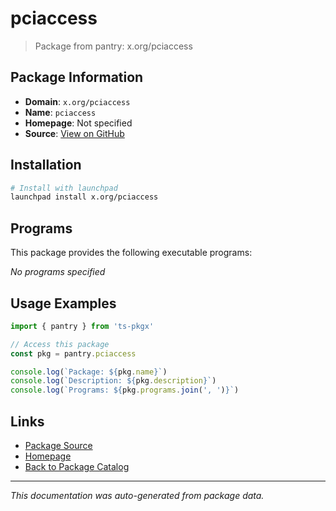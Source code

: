# pciaccess

> Package from pantry: x.org/pciaccess

## Package Information

- **Domain**: `x.org/pciaccess`
- **Name**: `pciaccess`
- **Homepage**: Not specified
- **Source**: [View on GitHub](https://github.com/pkgxdev/pantry/tree/main/projects/x.org/pciaccess/package.yml)

## Installation

```bash
# Install with launchpad
launchpad install x.org/pciaccess
```

## Programs

This package provides the following executable programs:

*No programs specified*

## Usage Examples

```typescript
import { pantry } from 'ts-pkgx'

// Access this package
const pkg = pantry.pciaccess

console.log(`Package: ${pkg.name}`)
console.log(`Description: ${pkg.description}`)
console.log(`Programs: ${pkg.programs.join(', ')}`)
```

## Links

- [Package Source](https://github.com/pkgxdev/pantry/tree/main/projects/x.org/pciaccess/package.yml)
- [Homepage](#)
- [Back to Package Catalog](../../../package-catalog.md)

---

*This documentation was auto-generated from package data.*
